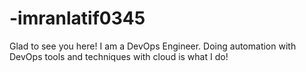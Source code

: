 # -imranlatif0345
Glad to see you here! I am a DevOps Engineer. Doing automation with DevOps tools and techniques with cloud is what I do!
